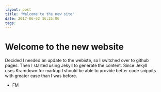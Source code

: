 ```yaml
---
layout: post
title: "Welcome to the new site"
date: 2017-06-02 16:25:06
tags: 
---
```

# Welcome to the new website

Decided I needed an update to the webiste, so I switched over to github pages.
Then I started using Jekyll to generate the content. Since Jekyll uses Kramdown
for markup I should be able to provide better code snippits with greater ease
than I was before. 

- FM
